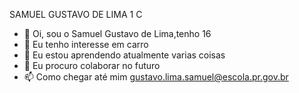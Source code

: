 SAMUEL GUSTAVO DE LIMA 1 C

- 👋 Oi, sou o Samuel Gustavo de Lima,tenho 16
- 👀 Eu tenho interesse em carro
- 🌱 Eu estou aprendendo atualmente varias coisas
- 💞️ Eu procuro colaborar no futuro
- 📫 Como chegar até mim gustavo.lima.samuel@escola.pr.gov.br
